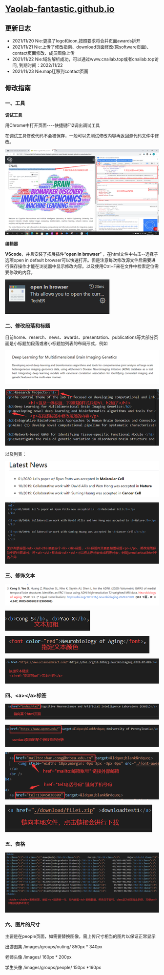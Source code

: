 # [Yaolab-fantastic.github.io](https://yaolab-fantastic.github.io/)
## 更新日志
- 2021/11/20  Nie:更换了logo和icon,按照要求将合并页面awards拆开
- 2021/11/21  Nie:上传了修改指南、download页面修改(原software页面)、contact页面修改、成员图像上传
- 2021/11/22  Nie:域名解析成功，可以通过www.cnailab.top或者cnailab.top访问, 到期时间：2022/11/22
- 2021/11/23  Nie:map迁移到contact页面
## 修改指南

### 一、工具

**调试工具**

用Chrome中打开页面----快捷键F12调出调试工具

在调试工具修改代码不会被保存，一般可以先测试修改内容再返回源代码文件中修改。

![img](/readmeimages/1.png)



**编辑器**

**VScode**，并且安装了拓展插件“**open in browser**” ，在html文件中右击--选择子选项open in default browser可以快速打开。但是注意每次修改源文件后需要进行保存操作才能在浏览器中显示修改内容。以及使用Ctrl+F来在文件中检索定位需要修改的内容。

![img](/readmeimages/2.png)



### 二、修改段落和标题

目前home、reserch、news、awards、presentation、publications等大部分页面是小标题加段落或者小标题加列表的布局形式，例如

![img](/readmeimages/3.png)

![img](/readmeimages/4.png)

以及列表：

![img](/readmeimages/5.png)



![img](/readmeimages/6.png)



### 三、修饰文本

![img](/readmeimages/15.png)

![img](/readmeimages/7.png)

![8](/readmeimages/8.png)

![9](/readmeimages/9.png)



### 四、\<a>\</a>标签

![10](/readmeimages/10.png)

![11](/readmeimages/11.png)

![12](/readmeimages/12.png)

![13](/readmeimages/13.png)



### 五、表格

![14](/readmeimages/14.png)



### 六、图片的尺寸

主要是在people页面，如需要替换图像，需上传尺寸相当的图片以保证正常显示

出游图集 /images/groups/outing/		850px * 340px

老师头像 /images/								   160px * 200px

学生头像 /images/groups/people/	    150px *160px
